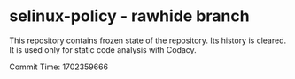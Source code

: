 # selinux-policy - rawhide branch

This repository contains frozen state of the repository.
Its history is cleared. It is used only for static code
analysis with Codacy.

Commit Time: 1702359666
